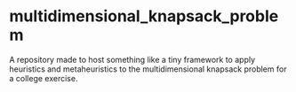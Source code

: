 multidimensional_knapsack_problem
=================================

A repository made to host something like a tiny framework to apply heuristics and metaheuristics to the multidimensional knapsack problem for a college exercise.